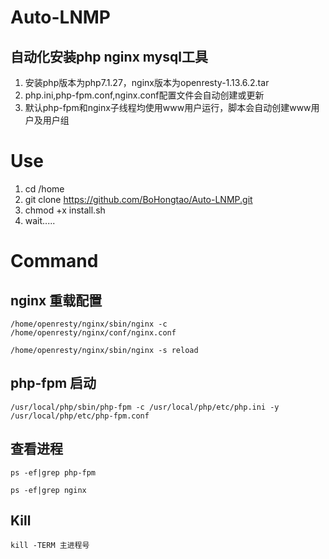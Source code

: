 # Auto-LNMP

## 自动化安装php nginx mysql工具
1. 安装php版本为php7.1.27，nginx版本为openresty-1.13.6.2.tar
2. php.ini,php-fpm.conf,nginx.conf配置文件会自动创建或更新
3. 默认php-fpm和nginx子线程均使用www用户运行，脚本会自动创建www用户及用户组


# Use
1. cd /home 
2. git clone https://github.com/BoHongtao/Auto-LNMP.git
3. chmod +x install.sh
4. wait.....


# Command
## nginx 重载配置
`/home/openresty/nginx/sbin/nginx -c /home/openresty/nginx/conf/nginx.conf`

`/home/openresty/nginx/sbin/nginx -s reload`

## php-fpm 启动
`/usr/local/php/sbin/php-fpm -c /usr/local/php/etc/php.ini -y /usr/local/php/etc/php-fpm.conf`

## 查看进程
`ps -ef|grep php-fpm`

`ps -ef|grep nginx`

## Kill
`kill -TERM 主进程号`

